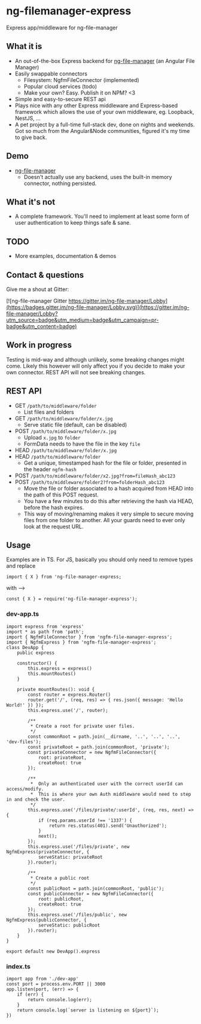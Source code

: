 # ng-filemanager-express

Express app/middleware for ng-file-manager

## What it is

- An out-of-the-box Express backend for [ng-file-manager](https://github.com/funkizer/ng-file-manager) (an Angular File Manager)
- Easily swappable connectors
    - Filesystem: NgfmFileConnector (implemented)
    - Popular cloud services (todo)
    - Make your own? Easy. Publish it on NPM? <3
- Simple and easy-to-secure REST api
- Plays nice with any other Express middleware and Express-based framework which allows the use of your own middleware, eg. Loopback, NestJS, ...
- A pet project by a full-time full-stack dev, done on nights and weekends. Got so much from the Angular&Node communities, figured it's my time to give back.

## Demo
- [ng-file-manager](https://funkizer.github.io)
    - Doesn't actually use any backend, uses the built-in memory connector, nothing persisted.

## What it's not
- A complete framework. You'll need to implement at least some form of user authentication to keep things safe & sane.

## TODO
- More examples, documentation & demos

## Contact & questions
Give me a shout at Gitter:

[![ng-file-manager Gitter https://gitter.im/ng-file-manager/Lobby](https://badges.gitter.im/ng-file-manager/Lobby.svg)](https://gitter.im/ng-file-manager/Lobby?utm_source=badge&utm_medium=badge&utm_campaign=pr-badge&utm_content=badge)

## Work in progress
Testing is mid-way and although unlikely, some breaking changes might come. Likely this however will only affect you if you decide to make your own connector. REST API will not see breaking changes.

## REST API
- GET `/path/to/middleware/folder`
    - List files and folders
- GET `/path/to/middleware/folder/x.jpg`
    - Serve static file (default, can be disabled)
- POST `/path/to/middleware/folder/x.jpg`
    - Upload `x.jpg` to `folder`
    - FormData needs to have the file in the key `file`
- HEAD `/path/to/middleware/folder/x.jpg`
- HEAD `/path/to/middleware/folder`
    - Get a unique, timestamped hash for the file or folder, presented in the header `ngfm-hash`
- POST `/path/to/middleware/folder/x2.jpg?from=fileHash_abc123`
- POST `/path/to/middleware/folder2?from=folderHash_abc123`
    - Move the file or folder associated to a hash acquired from HEAD into the path of this POST request.
    - You have a few minutes to do this after retrieving the hash via HEAD, before the hash expires.
    - This way of moving/renaming makes it very simple to secure moving files from one folder to another. All your guards need to ever only look at the request URL.

## Usage
Examples are in TS. For JS, basically you should only need to remove types and replace 

`import { X } from 'ng-file-manager-express;` 

with -->

`const { X } = require('ng-file-manager-express');`

### dev-app.ts

```
import express from 'express'
import * as path from 'path';
import { NgfmFileConnector } from 'ngfm-file-manager-express';
import { NgfmExpress } from 'ngfm-file-manager-express';
class DevApp {
    public express

    constructor() {
        this.express = express()
        this.mountRoutes()
    }

    private mountRoutes(): void {
        const router = express.Router()
        router.get('/', (req, res) => { res.json({ message: 'Hello World!' }) });
        this.express.use('/', router);

        /**
         * Create a root for private user files.
         */
        const commonRoot = path.join(__dirname, '..', '..', '..', 'dev-files');
        const privateRoot = path.join(commonRoot, 'private');
        const privateConnector = new NgfmFileConnector({
            root: privateRoot,
            createRoot: true
        });

        /**
         *  Only an authenticated user with the correct userId can access/modify.
         *  This is where your own Auth middleware would need to step in and check the user.
         */
        this.express.use('/files/private/:userId', (req, res, next) => {
            if (req.params.userId !== '1337') {
                return res.status(401).send('Unauthorized');
            }
            next();
        });
        this.express.use('/files/private', new NgfmExpress(privateConnector, {
            serveStatic: privateRoot
        }).router);

        /**
         * Create a public root
         */
        const publicRoot = path.join(commonRoot, 'public');
        const publicConnector = new NgfmFileConnector({
            root: publicRoot,
            createRoot: true
        });
        this.express.use('/files/public', new NgfmExpress(publicConnector, {
            serveStatic: publicRoot
        }).router);
    }
}

export default new DevApp().express
```

### index.ts

```
import app from './dev-app'
const port = process.env.PORT || 3000
app.listen(port, (err) => {
    if (err) {
        return console.log(err);
    }
    return console.log(`server is listening on ${port}`);
})
```